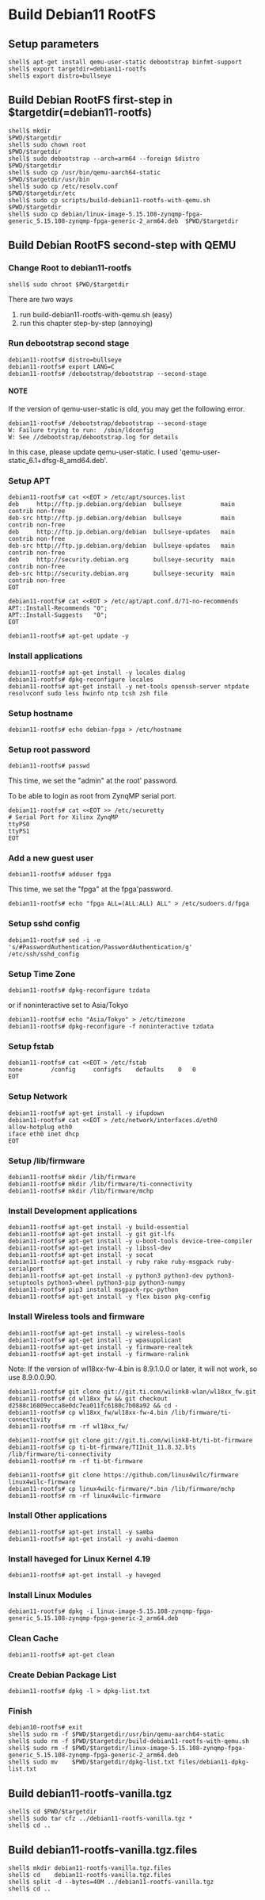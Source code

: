Build Debian11 RootFS
====================================================================================

## Setup parameters 

```console
shell$ apt-get install qemu-user-static debootstrap binfmt-support
shell$ export targetdir=debian11-rootfs
shell$ export distro=bullseye
```

## Build Debian RootFS first-step in $targetdir(=debian11-rootfs)

```console
shell$ mkdir                                               $PWD/$targetdir
shell$ sudo chown root                                     $PWD/$targetdir
shell$ sudo debootstrap --arch=arm64 --foreign $distro     $PWD/$targetdir
shell$ sudo cp /usr/bin/qemu-aarch64-static                $PWD/$targetdir/usr/bin
shell$ sudo cp /etc/resolv.conf                            $PWD/$targetdir/etc
shell$ sudo cp scripts/build-debian11-rootfs-with-qemu.sh  $PWD/$targetdir
shell$ sudo cp debian/linux-image-5.15.108-zynqmp-fpga-generic_5.15.108-zynqmp-fpga-generic-2_arm64.deb  $PWD/$targetdir
````

## Build Debian RootFS second-step with QEMU

### Change Root to debian11-rootfs

```console
shell$ sudo chroot $PWD/$targetdir
```

There are two ways

1. run build-debian11-rootfs-with-qemu.sh (easy)
2. run this chapter step-by-step (annoying)

### Run debootstrap second stage

```console
debian11-rootfs# distro=bullseye
debian11-rootfs# export LANG=C
debian11-rootfs# /debootstrap/debootstrap --second-stage
```

#### NOTE

If the version of qemu-user-static is old, you may get the following error.

```console
debian11-rootfs# /debootstrap/debootstrap --second-stage
W: Failure trying to run:  /sbin/ldconfig
W: See //debootstrap/debootstrap.log for details
```

In this case, please update qemu-user-static.
I used 'qemu-user-static_6.1+dfsg-8_amd64.deb'.

### Setup APT

```console
debian11-rootfs# cat <<EOT > /etc/apt/sources.list
deb     http://ftp.jp.debian.org/debian  bullseye           main contrib non-free
deb-src http://ftp.jp.debian.org/debian  bullseye           main contrib non-free
deb     http://ftp.jp.debian.org/debian  bullseye-updates   main contrib non-free
deb-src http://ftp.jp.debian.org/debian  bullseye-updates   main contrib non-free
deb     http://security.debian.org       bullseye-security  main contrib non-free
deb-src http://security.debian.org       bullseye-security  main contrib non-free
EOT
```

```console
debian11-rootfs# cat <<EOT > /etc/apt/apt.conf.d/71-no-recommends
APT::Install-Recommends "0";
APT::Install-Suggests   "0";
EOT
```

```console
debian11-rootfs# apt-get update -y
```

### Install applications

```console
debian11-rootfs# apt-get install -y locales dialog
debian11-rootfs# dpkg-reconfigure locales
debian11-rootfs# apt-get install -y net-tools openssh-server ntpdate resolvconf sudo less hwinfo ntp tcsh zsh file
```

### Setup hostname

```console
debian11-rootfs# echo debian-fpga > /etc/hostname
```

### Setup root password

```console
debian11-rootfs# passwd
```

This time, we set the "admin" at the root' password.

To be able to login as root from ZynqMP serial port.

```console
debian11-rootfs# cat <<EOT >> /etc/securetty
# Serial Port for Xilinx ZynqMP
ttyPS0
ttyPS1
EOT
```

### Add a new guest user

```console
debian11-rootfs# adduser fpga
```

This time, we set the "fpga" at the fpga'password.

```console
debian11-rootfs# echo "fpga ALL=(ALL:ALL) ALL" > /etc/sudoers.d/fpga
```

### Setup sshd config

```console
debian11-rootfs# sed -i -e 's/#PasswordAuthentication/PasswordAuthentication/g' /etc/ssh/sshd_config
```

### Setup Time Zone

```console
debian11-rootfs# dpkg-reconfigure tzdata
```

or if noninteractive set to Asia/Tokyo

```console
debian11-rootfs# echo "Asia/Tokyo" > /etc/timezone
debian11-rootfs# dpkg-reconfigure -f noninteractive tzdata
```


### Setup fstab

```console
debian11-rootfs# cat <<EOT > /etc/fstab
none		/config		configfs	defaults	0	0
EOT
````

### Setup Network

```console
debian11-rootfs# apt-get install -y ifupdown
debian11-rootfs# cat <<EOT > /etc/network/interfaces.d/eth0
allow-hotplug eth0
iface eth0 inet dhcp
EOT
````

### Setup /lib/firmware

```console
debian11-rootfs# mkdir /lib/firmware
debian11-rootfs# mkdir /lib/firmware/ti-connectivity
debian11-rootfs# mkdir /lib/firmware/mchp
```

### Install Development applications

```console
debian11-rootfs# apt-get install -y build-essential
debian11-rootfs# apt-get install -y git git-lfs
debian11-rootfs# apt-get install -y u-boot-tools device-tree-compiler
debian11-rootfs# apt-get install -y libssl-dev
debian11-rootfs# apt-get install -y socat
debian11-rootfs# apt-get install -y ruby rake ruby-msgpack ruby-serialport
debian11-rootfs# apt-get install -y python3 python3-dev python3-setuptools python3-wheel python3-pip python3-numpy
debian11-rootfs# pip3 install msgpack-rpc-python
debian11-rootfs# apt-get install -y flex bison pkg-config
```

### Install Wireless tools and firmware

```console
debian11-rootfs# apt-get install -y wireless-tools
debian11-rootfs# apt-get install -y wpasupplicant
debian11-rootfs# apt-get install -y firmware-realtek
debian11-rootfs# apt-get install -y firmware-ralink
```

Note: If the version of wl18xx-fw-4.bin is 8.9.1.0.0 or later, it will not work, so use 8.9.0.0.90.

```console
debian11-rootfs# git clone git://git.ti.com/wilink8-wlan/wl18xx_fw.git
debian11-rootfs# cd wl18xx_fw && git checkout d2588c16809ecca8e0dc7ea011fc6180c7b08a92 && cd -
debian11-rootfs# cp wl18xx_fw/wl18xx-fw-4.bin /lib/firmware/ti-connectivity
debian11-rootfs# rm -rf wl18xx_fw/
```

```console
debian11-rootfs# git clone git://git.ti.com/wilink8-bt/ti-bt-firmware
debian11-rootfs# cp ti-bt-firmware/TIInit_11.8.32.bts /lib/firmware/ti-connectivity
debian11-rootfs# rm -rf ti-bt-firmware
```

```console
debian11-rootfs# git clone https://github.com/linux4wilc/firmware  linux4wilc-firmware  
debian11-rootfs# cp linux4wilc-firmware/*.bin /lib/firmware/mchp
debian11-rootfs# rm -rf linux4wilc-firmware  
```

### Install Other applications

```console
debian11-rootfs# apt-get install -y samba
debian11-rootfs# apt-get install -y avahi-daemon
```

### Install haveged for Linux Kernel 4.19

```console
debian11-rootfs# apt-get install -y haveged
```

### Install Linux Modules

```console
debian11-rootfs# dpkg -i linux-image-5.15.108-zynqmp-fpga-generic_5.15.108-zynqmp-fpga-generic-2_arm64.deb
```

### Clean Cache

```console
debian11-rootfs# apt-get clean
```

### Create Debian Package List

```console
debian11-rootfs# dpkg -l > dpkg-list.txt
```

### Finish

```console
debian10-rootfs# exit
shell$ sudo rm -f $PWD/$targetdir/usr/bin/qemu-aarch64-static
shell$ sudo rm -f $PWD/$targetdir/build-debian11-rootfs-with-qemu.sh
shell$ sudo rm -f $PWD/$targetdir/linux-image-5.15.108-zynqmp-fpga-generic_5.15.108-zynqmp-fpga-generic-2_arm64.deb
shell$ sudo mv    $PWD/$targetdir/dpkg-list.txt files/debian11-dpkg-list.txt
```

## Build debian11-rootfs-vanilla.tgz

```console
shell$ cd $PWD/$targetdir
shell$ sudo tar cfz ../debian11-rootfs-vanilla.tgz *
shell$ cd ..
```


## Build debian11-rootfs-vanilla.tgz.files

```consle
shell$ mkdir debian11-rootfs-vanilla.tgz.files
shell$ cd    debian11-rootfs-vanilla.tgz.files
shell$ split -d --bytes=40M ../debian11-rootfs-vanilla.tgz
shell$ cd ..
```

